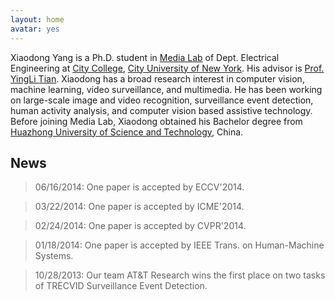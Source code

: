 ```yaml
---
layout: home
avatar: yes
---
```


Xiaodong Yang is a Ph.D. student in [Media Lab](http://media-lab.engr.ccny.cuny.edu) of Dept. Electrical Engineering at [City College](http://www.ccny.cuny.edu), [City University of New York](http://cuny.edu). His advisor is [Prof. YingLi Tian](http://www-ee.ccny.cuny.edu/www/web/yltian/home.html). Xiaodong has a broad research interest in computer vision, machine learning, video surveillance, and multimedia. He has been working on large-scale image and video recognition, surveillance event detection, human activity analysis, and computer vision based assistive technology. Before joining Media Lab, Xiaodong obtained his Bachelor degree from [Huazhong University of Science and Technology](http://english.hust.edu.cn), China. 

## News

> 06/16/2014: One paper is accepted by ECCV'2014.

> 03/22/2014: One paper is accepted by ICME'2014.

> 02/24/2014: One paper is accepted by CVPR'2014.

> 01/18/2014: One paper is accepted by IEEE Trans. on Human-Machine Systems.

> 10/28/2013: Our team AT&T Research wins the first place on two tasks of TRECVID Surveillance Event Detection. 
